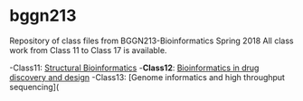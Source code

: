 # bggn213
Repository of class files from BGGN213-Bioinformatics Spring 2018 
All class work from Class 11 to Class 17 is available.

-Class11: [Structural Bioinformatics](https://github.com/amaydankar/bggn213/blob/master/Class%2011/class11.md)
-**Class12**: [Bioinformatics in drug discovery and design](https://github.com/amaydankar/bggn213/blob/master/class12/class12.Rmd)
-Class13: [Genome informatics and high throughput sequencing](

